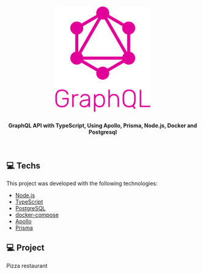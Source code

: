 <h1 align="center">
    <img alt="GraphQL API"  src=".github/GraphQL-Logo-WordmarkStacked-(Rhodamine).svg" width="250px" />
</h1>

<h4 align="center">
  GraphQL API with TypeScript, Using Apollo, Prisma, Node.js, Docker and Postgresql
</h4>

<br>

## 💻 Techs

This project was developed with the following technologies:

- [Node.js](https://nodejs.org/en/)
- [TypeScript](https://www.typescriptlang.org/)
- [PostgreSQL](https://www.postgresql.org/)
- [docker-compose](https://docs.docker.com/compose/)
- [Apollo](https://www.apollographql.com/)
- [Prisma](https://prisma.io)

## 💻 Project

Pizza restaurant
